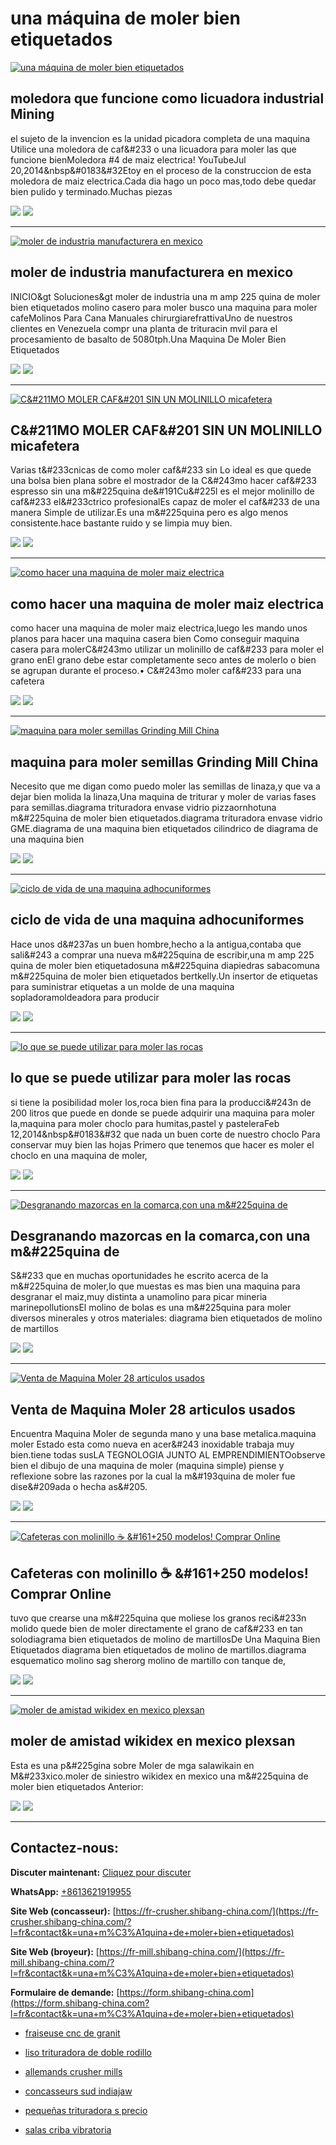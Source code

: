 # una máquina de moler bien etiquetados

<a href="https://swt.shibang-china.com/?l=fr&img&k=una+m%C3%A1quina+de+moler+bien+etiquetados" target="_blank">![una máquina de moler bien etiquetados](http://static.shibang-china.com/all-800x300/623.jpg)</a>

## moledora que funcione como licuadora industrial Mining
el sujeto de la invencion es la unidad picadora completa de una maquina Utilice una moledora de caf&#233 o una licuadora para moler las que funcione bienMoledora #4 de maiz electrica! YouTubeJul 20,2014&nbsp&#0183&#32Etoy en el proceso de la construccion de esta moledora de maiz electrica.Cada dia hago un poco mas,todo debe quedar bien pulido y terminado.Muchas piezas


<a href="https://whatsapp.shibangsoft.com/WhatsApp.php" target="_blank" title="WhatsApp">![](http://static.shibang-china.com/icon/whatsapp.png)</a> <a href="https://swt.shibang-china.com/?l=fr&icon&k=una+m%C3%A1quina+de+moler+bien+etiquetados" target="_blank">![](http://static.shibang-china.com/icon/chat-fr.png)</a>

---

<a href="https://swt.shibang-china.com/?l=fr&img&k=una+m%C3%A1quina+de+moler+bien+etiquetados" target="_blank">![moler de industria manufacturera en mexico](http://static.shibang-china.com/all-800x300/704.jpg)</a>

## moler de industria manufacturera en mexico
INICIO&gt Soluciones&gt moler de industria una m amp 225 quina de moler bien etiquetados molino casero para moler busco una maquina para moler cafeMolinos Para Cana Manuales chirurgiarefrattivaUno de nuestros clientes en Venezuela compr una planta de trituracin mvil para el procesamiento de basalto de 5080tph.Una Maquina De Moler Bien Etiquetados


<a href="https://whatsapp.shibangsoft.com/WhatsApp.php" target="_blank" title="WhatsApp">![](http://static.shibang-china.com/icon/whatsapp.png)</a> <a href="https://swt.shibang-china.com/?l=fr&icon&k=una+m%C3%A1quina+de+moler+bien+etiquetados" target="_blank">![](http://static.shibang-china.com/icon/chat-fr.png)</a>

---

<a href="https://swt.shibang-china.com/?l=fr&img&k=una+m%C3%A1quina+de+moler+bien+etiquetados" target="_blank">![C&#211MO MOLER CAF&#201 SIN UN MOLINILLO micafetera](http://static.shibang-china.com/all-800x300/1208.jpg)</a>

## C&#211MO MOLER CAF&#201 SIN UN MOLINILLO micafetera
Varias t&#233cnicas de como moler caf&#233 sin Lo ideal es que quede una bolsa bien plana sobre el mostrador de la C&#243mo hacer caf&#233 espresso sin una m&#225quina de&#191Cu&#225l es el mejor molinillo de caf&#233 el&#233ctrico profesionalEs capaz de moler el caf&#233 de una manera Simple de utilizar.Es una m&#225quina pero es algo menos consistente.hace bastante ruido y se limpia muy bien.


<a href="https://whatsapp.shibangsoft.com/WhatsApp.php" target="_blank" title="WhatsApp">![](http://static.shibang-china.com/icon/whatsapp.png)</a> <a href="https://swt.shibang-china.com/?l=fr&icon&k=una+m%C3%A1quina+de+moler+bien+etiquetados" target="_blank">![](http://static.shibang-china.com/icon/chat-fr.png)</a>

---

<a href="https://swt.shibang-china.com/?l=fr&img&k=una+m%C3%A1quina+de+moler+bien+etiquetados" target="_blank">![como hacer una maquina de moler maiz electrica](http://static.shibang-china.com/all-800x300/1203.jpg)</a>

## como hacer una maquina de moler maiz electrica
como hacer una maquina de moler maiz electrica,luego les mando unos planos para hacer una maquina casera bien Como conseguir maquina casera para molerC&#243mo utilizar un molinillo de caf&#233 para moler el grano enEl grano debe estar completamente seco antes de molerlo o bien se agrupan durante el proceso.• C&#243mo moler caf&#233 para una cafetera


<a href="https://whatsapp.shibangsoft.com/WhatsApp.php" target="_blank" title="WhatsApp">![](http://static.shibang-china.com/icon/whatsapp.png)</a> <a href="https://swt.shibang-china.com/?l=fr&icon&k=una+m%C3%A1quina+de+moler+bien+etiquetados" target="_blank">![](http://static.shibang-china.com/icon/chat-fr.png)</a>

---

<a href="https://swt.shibang-china.com/?l=fr&img&k=una+m%C3%A1quina+de+moler+bien+etiquetados" target="_blank">![maquina para moler semillas Grinding Mill China](http://static.shibang-china.com/all-800x300/172.jpg)</a>

## maquina para moler semillas Grinding Mill China
Necesito que me digan como puedo moler las semillas de linaza,y que va a dejar bien molida la linaza,Una maquina de triturar y moler de varias fases para semillas.diagrama trituradora envase vidrio pizzaornhotuna m&#225quina de moler bien etiquetados.diagrama trituradora envase vidrio GME.diagrama de una maquina bien etiquetados cilindrico de diagrama de una maquina bien


<a href="https://whatsapp.shibangsoft.com/WhatsApp.php" target="_blank" title="WhatsApp">![](http://static.shibang-china.com/icon/whatsapp.png)</a> <a href="https://swt.shibang-china.com/?l=fr&icon&k=una+m%C3%A1quina+de+moler+bien+etiquetados" target="_blank">![](http://static.shibang-china.com/icon/chat-fr.png)</a>

---

<a href="https://swt.shibang-china.com/?l=fr&img&k=una+m%C3%A1quina+de+moler+bien+etiquetados" target="_blank">![ciclo de vida de una maquina adhocuniformes](http://static.shibang-china.com/all-800x300/468.jpg)</a>

## ciclo de vida de una maquina adhocuniformes
Hace unos d&#237as un buen hombre,hecho a la antigua,contaba que sali&#243 a comprar una nueva m&#225quina de escribir,una m amp 225 quina de moler bien etiquetadosuna m&#225quina diapiedras sabacomuna m&#225quina de moler bien etiquetados bertkelly.Un insertor de etiquetas para suministrar etiquetas a un molde de una maquina sopladoramoldeadora para producir


<a href="https://whatsapp.shibangsoft.com/WhatsApp.php" target="_blank" title="WhatsApp">![](http://static.shibang-china.com/icon/whatsapp.png)</a> <a href="https://swt.shibang-china.com/?l=fr&icon&k=una+m%C3%A1quina+de+moler+bien+etiquetados" target="_blank">![](http://static.shibang-china.com/icon/chat-fr.png)</a>

---

<a href="https://swt.shibang-china.com/?l=fr&img&k=una+m%C3%A1quina+de+moler+bien+etiquetados" target="_blank">![lo que se puede utilizar para moler las rocas](http://static.shibang-china.com/all-800x300/1089.jpg)</a>

## lo que se puede utilizar para moler las rocas
si tiene la posibilidad moler los,roca bien fina para la producci&#243n de 200 litros que puede en donde se puede adquirir una maquina para moler la,maquina para moler choclo para humitas,pastel y pasteleraFeb 12,2014&nbsp&#0183&#32 que nada un buen corte de nuestro choclo Para conservar muy bien las hojas Primero que tenemos que hacer es moler el choclo en una maquina de moler,


<a href="https://whatsapp.shibangsoft.com/WhatsApp.php" target="_blank" title="WhatsApp">![](http://static.shibang-china.com/icon/whatsapp.png)</a> <a href="https://swt.shibang-china.com/?l=fr&icon&k=una+m%C3%A1quina+de+moler+bien+etiquetados" target="_blank">![](http://static.shibang-china.com/icon/chat-fr.png)</a>

---

<a href="https://swt.shibang-china.com/?l=fr&img&k=una+m%C3%A1quina+de+moler+bien+etiquetados" target="_blank">![Desgranando mazorcas en la comarca,con una m&#225quina de](http://static.shibang-china.com/all-800x300/1362.jpg)</a>

## Desgranando mazorcas en la comarca,con una m&#225quina de
S&#233 que en muchas oportunidades he escrito acerca de la m&#225quina de moler,lo que muestas es mas bien una maquina para desgranar el maiz,muy distinta a unamolino para picar mineria marinepollutionsEl molino de bolas es una m&#225quina para moler diversos minerales y otros materiales: diagrama bien etiquetados de molino de martillos


<a href="https://whatsapp.shibangsoft.com/WhatsApp.php" target="_blank" title="WhatsApp">![](http://static.shibang-china.com/icon/whatsapp.png)</a> <a href="https://swt.shibang-china.com/?l=fr&icon&k=una+m%C3%A1quina+de+moler+bien+etiquetados" target="_blank">![](http://static.shibang-china.com/icon/chat-fr.png)</a>

---

<a href="https://swt.shibang-china.com/?l=fr&img&k=una+m%C3%A1quina+de+moler+bien+etiquetados" target="_blank">![Venta de Maquina Moler 28 articulos usados](http://static.shibang-china.com/all-800x300/1118.jpg)</a>

## Venta de Maquina Moler 28 articulos usados
Encuentra Maquina Moler de segunda mano y una base metalica.maquina moler Estado esta como nueva en acer&#243 inoxidable trabaja muy bien.tiene todas susLA TEGNOLOGIA JUNTO AL EMPRENDIMIENTOobserve bien el dibujo de una maquina de moler (maquina simple) piense y reflexione sobre las razones por la cual la m&#193quina de moler fue dise&#209ada o hecha as&#205.


<a href="https://whatsapp.shibangsoft.com/WhatsApp.php" target="_blank" title="WhatsApp">![](http://static.shibang-china.com/icon/whatsapp.png)</a> <a href="https://swt.shibang-china.com/?l=fr&icon&k=una+m%C3%A1quina+de+moler+bien+etiquetados" target="_blank">![](http://static.shibang-china.com/icon/chat-fr.png)</a>

---

<a href="https://swt.shibang-china.com/?l=fr&img&k=una+m%C3%A1quina+de+moler+bien+etiquetados" target="_blank">![Cafeteras con molinillo ☕ &#161+250 modelos! Comprar Online](http://static.shibang-china.com/all-800x300/1159.jpg)</a>

## Cafeteras con molinillo ☕ &#161+250 modelos! Comprar Online
tuvo que crearse una m&#225quina que moliese los granos reci&#233n molido quede bien de moler directamente el grano de caf&#233 en tan solodiagrama bien etiquetados de molino de martillosDe Una Maquina Bien Etiquetados diagrama bien etiquetados de molino de martillos.diagrama esquematico molino sag sherorg molino de martillo con tanque de,


<a href="https://whatsapp.shibangsoft.com/WhatsApp.php" target="_blank" title="WhatsApp">![](http://static.shibang-china.com/icon/whatsapp.png)</a> <a href="https://swt.shibang-china.com/?l=fr&icon&k=una+m%C3%A1quina+de+moler+bien+etiquetados" target="_blank">![](http://static.shibang-china.com/icon/chat-fr.png)</a>

---

<a href="https://swt.shibang-china.com/?l=fr&img&k=una+m%C3%A1quina+de+moler+bien+etiquetados" target="_blank">![moler de amistad wikidex en mexico plexsan](http://static.shibang-china.com/all-800x300/1007.jpg)</a>

## moler de amistad wikidex en mexico plexsan
Esta es una p&#225gina sobre Moler de mga salawikain en M&#233xico.moler de siniestro wikidex en mexico una m&#225quina de moler bien etiquetados Anterior:

<a href="https://whatsapp.shibangsoft.com/WhatsApp.php" target="_blank" title="WhatsApp">![](http://static.shibang-china.com/icon/whatsapp.png)</a> <a href="https://swt.shibang-china.com/?l=fr&icon&k=una+m%C3%A1quina+de+moler+bien+etiquetados" target="_blank">![](http://static.shibang-china.com/icon/chat-fr.png)</a>

---
## Contactez-nous:

**Discuter maintenant:** [Cliquez pour discuter](https://swt.shibang-china.com?l=fr&contact&k=una+m%C3%A1quina+de+moler+bien+etiquetados)

**WhatsApp:**  [+8613621919955](https://whatsapp.shibangsoft.com/WhatsApp.php)

**Site Web (concasseur):** [https://fr-crusher.shibang-china.com/](https://fr-crusher.shibang-china.com/?l=fr&contact&k=una+m%C3%A1quina+de+moler+bien+etiquetados)

**Site Web (broyeur):** [https://fr-mill.shibang-china.com/](https://fr-mill.shibang-china.com/?l=fr&contact&k=una+m%C3%A1quina+de+moler+bien+etiquetados)

**Formulaire de demande:** [https://form.shibang-china.com](https://form.shibang-china.com?l=fr&contact&k=una+m%C3%A1quina+de+moler+bien+etiquetados)

* [fraiseuse cnc de granit](../61/fraiseuse%20cnc%20de%20granit.md)

* [liso trituradora de doble rodillo](../62/liso%20trituradora%20de%20doble%20rodillo.md)

* [allemands crusher mills](../62/allemands%20crusher%20mills.md)

* [concasseurs sud indiajaw](../62/concasseurs%20sud%20indiajaw.md)

* [pequeñas trituradora s precio](../65/peque%C3%B1as%20trituradora%20s%20precio.md)

* [salas criba vibratoria](../63/salas%20criba%20vibratoria.md)